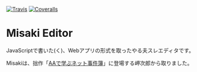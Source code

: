 [![Travis](https://img.shields.io/travis/Duct-and-rice/misaki-editor.svg)](https://travis-ci.org/Duct-and-rice/misaki-editor)
[![Coveralls](https://img.shields.io/coveralls/Duct-and-rice/misaki-editor.svg)](https://coveralls.io/github/Duct-and-rice/misaki-editor)
# Misaki Editor
JavaScriptで書いた(く)、Webアプリの形式を取ったやる夫スレエディタです。

Misakiは、拙作「[AAで学ぶネット事件簿](https://duct-and-rice.github.io/yaruo-blog/2017/09/02/internet-casefile-2/)」に登場する岬次郎から取りました。
